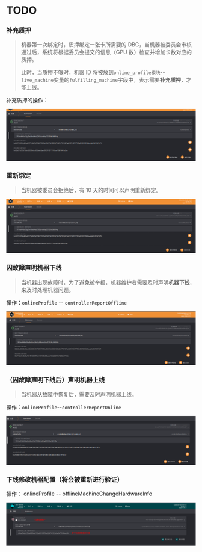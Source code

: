 # TODO

### 补充质押

> 机器第一次绑定时，质押绑定一张卡所需要的 DBC，当机器被委员会审核通过后，系统将根据委员会提交的信息（GPU 数）检查并增加卡数对应的质押。
>
> 此时，当质押不够时，机器 ID 将被放到`online_profile模块`--`live_machine`变量的`fulfilling_machine`字段中，表示需要**补充质押**，才能上线。

补充质押的操作：

![image-20210628174246842](maintain_machine.assets/image-20210628174246842.png)

### 重新绑定

> 当机器被委员会拒绝后，有 10 天的时间可以声明重新绑定。

![image-20210628173325854](maintain_machine.assets/image-20210628173325854.png)

### 因故障声明机器下线

> 当机器出现故障时，为了避免被举报，机器维护者需要及时声明**机器下线**，来及时处理机器问题。

操作：`onlineProfile` -- `controllerReportOffline`

![image-20210628174652781](maintain_machine.assets/image-20210628174652781.png)

### （因故障声明下线后）声明机器上线

> 当机器从故障中恢复后，需要及时声明机器上线。

操作：`onlineProfile`--`controllerReportOnline`

![image-20210628174734910](maintain_machine.assets/image-20210628174734910.png)

### 下线修改机器配置（将会被重新进行验证）

操作： onlineProfile -- offlineMachineChangeHardwareInfo

![image](maintain_machine.assets/2021-12-15_14-12.png)

